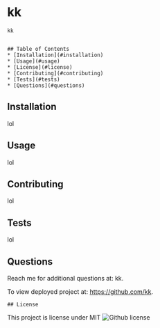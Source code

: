 # kk
    kk


    ## Table of Contents
    * [Installation](#installation)
    * [Usage](#usage)
    * [License](#license)
    * [Contributing](#contributing)
    * [Tests](#tests)
    * [Questions](#questions)
       

## Installation
lol 

## Usage 
lol

## Contributing 
lol

## Tests
lol

## Questions
Reach me for additional questions at: kk.

To view deployed project at: https://github.com/kk.



    ## License 
  This project is license under MIT
  ![Github license](http://img.shields.io/badge/license-MIT-blue.svg)
  

